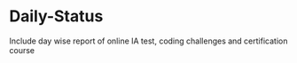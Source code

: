 # Daily-Status
Include day wise report of online IA test, coding challenges and certification course
